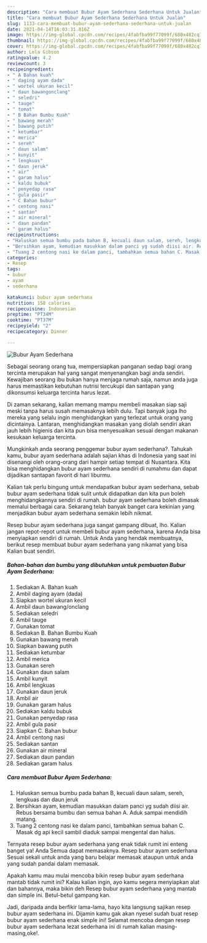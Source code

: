 ```yaml
---
description: "Cara membuat Bubur Ayam Sederhana Sederhana Untuk Jualan"
title: "Cara membuat Bubur Ayam Sederhana Sederhana Untuk Jualan"
slug: 1133-cara-membuat-bubur-ayam-sederhana-sederhana-untuk-jualan
date: 2021-04-14T16:03:31.816Z
image: https://img-global.cpcdn.com/recipes/4fabfba99f77099f/680x482cq70/bubur-ayam-sederhana-foto-resep-utama.jpg
thumbnail: https://img-global.cpcdn.com/recipes/4fabfba99f77099f/680x482cq70/bubur-ayam-sederhana-foto-resep-utama.jpg
cover: https://img-global.cpcdn.com/recipes/4fabfba99f77099f/680x482cq70/bubur-ayam-sederhana-foto-resep-utama.jpg
author: Lela Gibson
ratingvalue: 4.2
reviewcount: 3
recipeingredient:
- " A Bahan kuah"
- " daging ayam dada"
- " wortel ukuran kecil"
- " daun bawangonclang"
- " seledri"
- " tauge"
- " tomat"
- " B Bahan Bumbu Kuah"
- " bawang merah"
- " bawang putih"
- " ketumbar"
- " merica"
- " sereh"
- " daun salam"
- " kunyit"
- " lengkuas"
- " daun jeruk"
- " air"
- " garam halus"
- " kaldu bubuk"
- " penyedap rasa"
- " gula pasir"
- " C Bahan bubur"
- " centong nasi"
- " santan"
- " air mineral"
- " daun pandan"
- " garam halus"
recipeinstructions:
- "Haluskan semua bumbu pada bahan B, kecuali daun salam, sereh, lengkuas dan daun jeruk"
- "Bersihkan ayam, kemudian masukkan dalam panci yg sudah diisi air. Rebus bersama bumbu dan semua bahan A. Aduk sampai mendidih matang."
- "Tuang 2 centong nasi ke dalam panci, tambahkan semua bahan C. Masak dg api kecil sambil diaduk sampai mengental dan halus."
categories:
- Resep
tags:
- bubur
- ayam
- sederhana

katakunci: bubur ayam sederhana 
nutrition: 158 calories
recipecuisine: Indonesian
preptime: "PT34M"
cooktime: "PT37M"
recipeyield: "2"
recipecategory: Dinner

---
```



![Bubur Ayam Sederhana](https://img-global.cpcdn.com/recipes/4fabfba99f77099f/680x482cq70/bubur-ayam-sederhana-foto-resep-utama.jpg)

Sebagai seorang orang tua, mempersiapkan panganan sedap bagi orang tercinta merupakan hal yang sangat menyenangkan bagi anda sendiri. Kewajiban seorang ibu bukan hanya menjaga rumah saja, namun anda juga harus memastikan kebutuhan nutrisi tercukupi dan santapan yang dikonsumsi keluarga tercinta harus lezat.

Di zaman  sekarang, kalian memang mampu membeli masakan siap saji meski tanpa harus susah memasaknya lebih dulu. Tapi banyak juga lho mereka yang selalu ingin menghidangkan yang terlezat untuk orang yang dicintainya. Lantaran, menghidangkan masakan yang diolah sendiri akan jauh lebih higienis dan kita pun bisa menyesuaikan sesuai dengan makanan kesukaan keluarga tercinta. 



Mungkinkah anda seorang penggemar bubur ayam sederhana?. Tahukah kamu, bubur ayam sederhana adalah sajian khas di Indonesia yang saat ini disenangi oleh orang-orang dari hampir setiap tempat di Nusantara. Kita bisa menghidangkan bubur ayam sederhana sendiri di rumahmu dan dapat dijadikan santapan favorit di hari liburmu.

Kalian tak perlu bingung untuk mendapatkan bubur ayam sederhana, sebab bubur ayam sederhana tidak sulit untuk didapatkan dan kita pun boleh menghidangkannya sendiri di rumah. bubur ayam sederhana boleh dimasak memalui berbagai cara. Sekarang telah banyak banget cara kekinian yang menjadikan bubur ayam sederhana semakin lebih nikmat.

Resep bubur ayam sederhana juga sangat gampang dibuat, lho. Kalian jangan repot-repot untuk membeli bubur ayam sederhana, karena Anda bisa menyiapkan sendiri di rumah. Untuk Anda yang hendak membuatnya, berikut resep membuat bubur ayam sederhana yang nikamat yang bisa Kalian buat sendiri.

<!--inarticleads1-->

##### Bahan-bahan dan bumbu yang dibutuhkan untuk pembuatan Bubur Ayam Sederhana:

1. Sediakan  A. Bahan kuah
1. Ambil  daging ayam (dada)
1. Siapkan  wortel ukuran kecil
1. Ambil  daun bawang/onclang
1. Sediakan  seledri
1. Ambil  tauge
1. Gunakan  tomat
1. Sediakan  B. Bahan Bumbu Kuah
1. Gunakan  bawang merah
1. Siapkan  bawang putih
1. Sediakan  ketumbar
1. Ambil  merica
1. Gunakan  sereh
1. Gunakan  daun salam
1. Ambil  kunyit
1. Ambil  lengkuas
1. Gunakan  daun jeruk
1. Ambil  air
1. Gunakan  garam halus
1. Sediakan  kaldu bubuk
1. Gunakan  penyedap rasa
1. Ambil  gula pasir
1. Siapkan  C. Bahan bubur
1. Ambil  centong nasi
1. Sediakan  santan
1. Gunakan  air mineral
1. Sediakan  daun pandan
1. Sediakan  garam halus




<!--inarticleads2-->

##### Cara membuat Bubur Ayam Sederhana:

1. Haluskan semua bumbu pada bahan B, kecuali daun salam, sereh, lengkuas dan daun jeruk
1. Bersihkan ayam, kemudian masukkan dalam panci yg sudah diisi air. Rebus bersama bumbu dan semua bahan A. Aduk sampai mendidih matang.
1. Tuang 2 centong nasi ke dalam panci, tambahkan semua bahan C. Masak dg api kecil sambil diaduk sampai mengental dan halus.




Ternyata resep bubur ayam sederhana yang enak tidak rumit ini enteng banget ya! Anda Semua dapat memasaknya. Resep bubur ayam sederhana Sesuai sekali untuk anda yang baru belajar memasak ataupun untuk anda yang sudah pandai dalam memasak.

Apakah kamu mau mulai mencoba bikin resep bubur ayam sederhana mantab tidak rumit ini? Kalau kalian ingin, ayo kamu segera menyiapkan alat dan bahannya, maka bikin deh Resep bubur ayam sederhana yang mantab dan simple ini. Betul-betul gampang kan. 

Jadi, daripada anda berfikir lama-lama, hayo kita langsung sajikan resep bubur ayam sederhana ini. Dijamin kamu gak akan nyesel sudah buat resep bubur ayam sederhana enak simple ini! Selamat mencoba dengan resep bubur ayam sederhana lezat sederhana ini di rumah kalian masing-masing,oke!.

